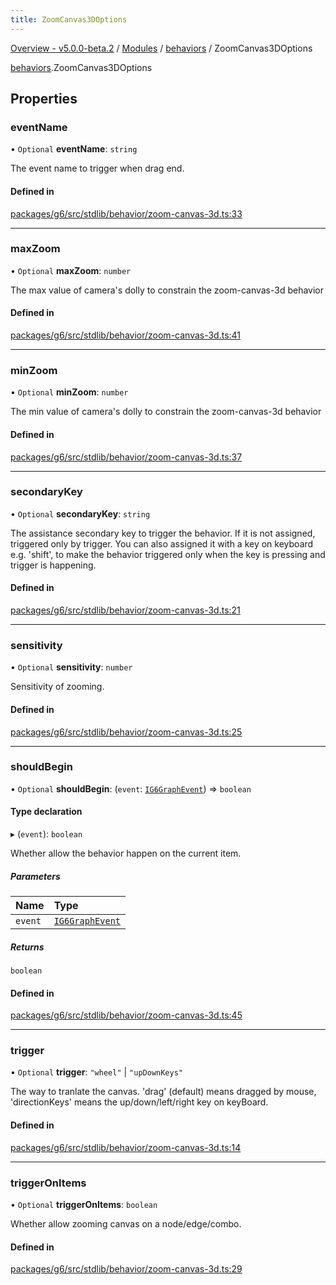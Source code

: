 ```yaml
---
title: ZoomCanvas3DOptions
---
```


[Overview - v5.0.0-beta.2](../../README.en.md) / [Modules](../../modules.en.md) / [behaviors](../../modules/behaviors.en.md) / ZoomCanvas3DOptions

[behaviors](../../modules/behaviors.en.md).ZoomCanvas3DOptions

## Properties

### eventName

• `Optional` **eventName**: `string`

The event name to trigger when drag end.

#### Defined in

[packages/g6/src/stdlib/behavior/zoom-canvas-3d.ts:33](https://github.com/antvis/G6/blob/61e525e59b/packages/g6/src/stdlib/behavior/zoom-canvas-3d.ts#L33)

---

### maxZoom

• `Optional` **maxZoom**: `number`

The max value of camera's dolly to constrain the zoom-canvas-3d behavior

#### Defined in

[packages/g6/src/stdlib/behavior/zoom-canvas-3d.ts:41](https://github.com/antvis/G6/blob/61e525e59b/packages/g6/src/stdlib/behavior/zoom-canvas-3d.ts#L41)

---

### minZoom

• `Optional` **minZoom**: `number`

The min value of camera's dolly to constrain the zoom-canvas-3d behavior

#### Defined in

[packages/g6/src/stdlib/behavior/zoom-canvas-3d.ts:37](https://github.com/antvis/G6/blob/61e525e59b/packages/g6/src/stdlib/behavior/zoom-canvas-3d.ts#L37)

---

### secondaryKey

• `Optional` **secondaryKey**: `string`

The assistance secondary key to trigger the behavior.
If it is not assigned, triggered only by trigger.
You can also assigned it with a key on keyboard e.g. 'shift',
to make the behavior triggered only when the key is pressing and trigger is happening.

#### Defined in

[packages/g6/src/stdlib/behavior/zoom-canvas-3d.ts:21](https://github.com/antvis/G6/blob/61e525e59b/packages/g6/src/stdlib/behavior/zoom-canvas-3d.ts#L21)

---

### sensitivity

• `Optional` **sensitivity**: `number`

Sensitivity of zooming.

#### Defined in

[packages/g6/src/stdlib/behavior/zoom-canvas-3d.ts:25](https://github.com/antvis/G6/blob/61e525e59b/packages/g6/src/stdlib/behavior/zoom-canvas-3d.ts#L25)

---

### shouldBegin

• `Optional` **shouldBegin**: (`event`: [`IG6GraphEvent`](IG6GraphEvent.en.md)) => `boolean`

#### Type declaration

▸ (`event`): `boolean`

Whether allow the behavior happen on the current item.

##### Parameters

| Name    | Type                                   |
| :------ | :------------------------------------- |
| `event` | [`IG6GraphEvent`](IG6GraphEvent.en.md) |

##### Returns

`boolean`

#### Defined in

[packages/g6/src/stdlib/behavior/zoom-canvas-3d.ts:45](https://github.com/antvis/G6/blob/61e525e59b/packages/g6/src/stdlib/behavior/zoom-canvas-3d.ts#L45)

---

### trigger

• `Optional` **trigger**: `"wheel"` \| `"upDownKeys"`

The way to tranlate the canvas. 'drag' (default) means dragged by mouse, 'directionKeys' means the up/down/left/right key on keyBoard.

#### Defined in

[packages/g6/src/stdlib/behavior/zoom-canvas-3d.ts:14](https://github.com/antvis/G6/blob/61e525e59b/packages/g6/src/stdlib/behavior/zoom-canvas-3d.ts#L14)

---

### triggerOnItems

• `Optional` **triggerOnItems**: `boolean`

Whether allow zooming canvas on a node/edge/combo.

#### Defined in

[packages/g6/src/stdlib/behavior/zoom-canvas-3d.ts:29](https://github.com/antvis/G6/blob/61e525e59b/packages/g6/src/stdlib/behavior/zoom-canvas-3d.ts#L29)
